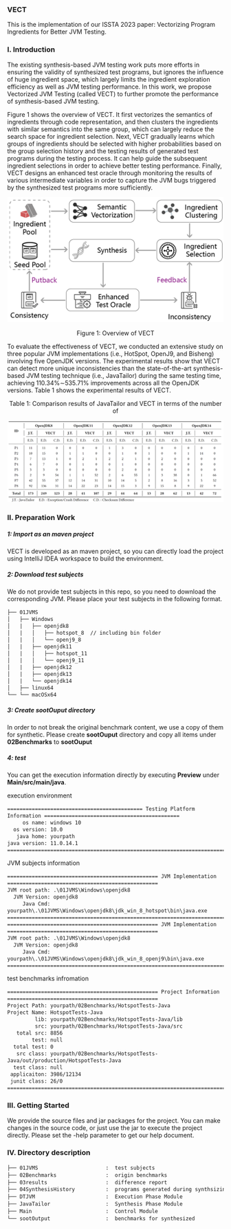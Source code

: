 ### VECT

This is the implementation of our ISSTA 2023 paper: Vectorizing Program Ingredients for Better JVM Testing.

### I. Introduction

The existing synthesis-based JVM testing work puts more efforts in ensuring the validity of synthesized test programs, but ignores the influence of huge ingredient space, which largely limits the ingredient exploration efficiency as well as JVM testing performance. In this work, we propose Vectorized JVM Testing (called VECT) to further promote the performance of synthesis-based JVM testing. 

Figure 1 shows the overview of VECT.  It first vectorizes the semantics of ingredients through code representation, and then clusters the ingredients with similar semantics into the same group, which can largely reduce the search space for ingredient selection. Next, VECT gradually learns which groups of ingredients should be selected with higher probabilities based on the group selection history and the testing results of generated test programs during the testing process. It can help guide the subsequent ingredient selections in order to achieve better testing performance. Finally, VECT designs an enhanced test oracle through monitoring the results of various intermediate variables in order to capture the JVM bugs triggered by the synthesized test programs more sufficiently.

<img src="png/smallOverview.png" alt="smallOverview" style="zoom:50%;" />

<p align="center">Figure 1: Overview of VECT</p>

To evaluate the effectiveness of VECT, we conducted an extensive study on three popular JVM implementations (i.e., HotSpot, OpenJ9, and Bisheng) involving five OpenJDK versions. The experimental results show that VECT can detect more unique inconsistencies than the state-of-the-art synthesis-based JVM testing technique (i.e., JavaTailor) during the same testing time, achieving 110.34%∼535.71% improvements across all the OpenJDK versions. Table 1 shows the experimental results of VECT.

<p align="center">Table 1: Comparison results of JavaTailor and VECT in terms of the number of</p>

![image-20230525132147545](png/20230525132147545.png)

### II. Preparation Work

##### 1: Import as an maven project

VECT is developed as an maven project, so you can directly load the project using IntelliJ IDEA workspace to build the environment.

##### 2: Download test subjects

We do not provide test subjects in this repo, so you need to download the corresponding JVM. Please place your test subjects in the following format.

```
├── 01JVMS
│   ├── Windows
│   |   ├── openjdk8
│   |   │   ├── hotspot_8  // including bin folder
│   |   │   └── openj9_8   
│   |   ├── openjdk11
│   |   │   ├── hotspot_11  
│   |   │   └── openj9_11 
│   |   ├── openjdk12
│   |   ├── openjdk13
│   |   └── openjdk14
│   ├── linux64
└── └── macOSx64
```

##### 3: Create sootOuput directory

In order to not break the original benchmark content, we use a copy of them for synthetic. Please create **sootOuput** directory and copy  all items under **02Benchmarks** to **sootOuput**

##### 4: test

You can get the execution information directly by executing **Preview** under **Main/src/main/java**.

execution environment

```
============================================ Testing Platform Information ============================================
     os name: windows 10
  os version: 10.0
   java home: yourpath
java version: 11.0.14.1
======================================================================================================================
```

JVM subjects information

```
================================================= JVM Implementation =================================================
JVM root path: .\01JVMS\Windows\openjdk8
  JVM Version: openjdk8
     Java Cmd: yourpath\.\01JVMS\Windows\openjdk8\jdk_win_8_hotspot\bin\java.exe
======================================================================================================================
================================================= JVM Implementation =================================================
JVM root path: .\01JVMS\Windows\openjdk8
  JVM Version: openjdk8
     Java Cmd: yourpath\.\01JVMS\Windows\openjdk8\jdk_win_8_openj9\bin\java.exe
======================================================================================================================
```

test benchmarks infromation

```
================================================= Project Information =================================================
Project Path: yourpath/02Benchmarks/HotspotTests-Java
Project Name: HotspotTests-Java
         lib: yourpath/02Benchmarks/HotspotTests-Java/lib
         src: yourpath/02Benchmarks/HotspotTests-Java/src
   total src: 8856
        test: null
  total test: 0
   src class: yourpath/02Benchmarks/HotspotTests-Java/out/production/HotspotTests-Java
  test class: null
 applicaiton: 3986/12134
 junit class: 26/0
=======================================================================================================================
```

### III. Getting Started

We provide the source files and jar packages for the project. You can make changes in the source code, or just use the jar to execute the project directly. Please set the -help parameter to get our help document.

### IV. Directory description

```markdown
├── 01JVMS                      :  test subjects
├── 02Benchmarks                :  origin benchmarks
├── 03results                   :  difference report
├── 04SynthesisHistory          :  programs generated during synthsizing 
├── DTJVM                       :  Execution Phase Module
├── JavaTailor                  :  Synthesis Phase Module
├── Main                        :  Control Module
└── sootOutput                  :  benchmarks for synthesized
```

